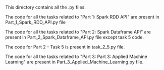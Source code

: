 This directory contains all the .py files.

The code for all the tasks related to "Part 1: Spark RDD API" are present in Part_1_Spark_RDD_API.py file

The code for all the tasks related to "Part 2: Spark Dataframe API" are present in Part_2_Spark_Dataframe_API.py file except task 5 code.

The code for Part 2 - Task 5 is present in task_2_5.py file.

The code for all the tasks related to "Part 3: Part 3: Applied Machine Learning" are present in Part_3_Applied_Machine_Learning.py file.

